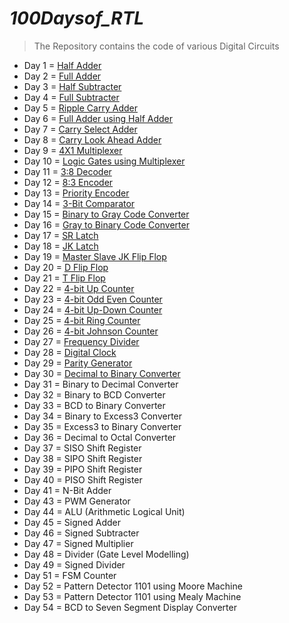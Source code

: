 # ***100Daysof_RTL***
> The Repository contains the code of various Digital Circuits

 *  Day 1 = [Half Adder](https://github.com/maazm007/100Daysof_RTL/tree/main/1-%20Half%20Adder)
 *  Day 2 = [Full Adder](https://github.com/maazm007/100Daysof_RTL/tree/main/2-%20Full%20Adder)
 *  Day 3 = [Half Subtracter](https://github.com/maazm007/100Daysof_RTL/tree/main/3-%20Half%20Subtracter)
 *  Day 4 = [Full Subtracter](https://github.com/maazm007/100Daysof_RTL/tree/main/4-%20Full%20Subtracter)
 *  Day 5 = [Ripple Carry Adder](https://github.com/maazm007/100Daysof_RTL/tree/main/5-%20Ripple%20Carry%20Adder)
 *  Day 6 = [Full Adder using Half Adder](https://github.com/maazm007/100Daysof_RTL/tree/main/6-%20Full%20Adder%20using%20Half%20Adder)
 *  Day 7 = [Carry Select Adder](https://github.com/maazm007/100Daysof_RTL/tree/main/7-%20Carry%20Select%20Adder)
 *  Day 8 = [Carry Look Ahead Adder](https://github.com/maazm007/100Daysof_RTL/tree/main/8-%20Carry%20Look%20Ahead%20Adder)
 *  Day 9 = [4X1 Multiplexer](https://github.com/maazm007/100Daysof_RTL/tree/main/9-%204-1%20Multiplexer)
 *  Day 10 = [Logic Gates using Multiplexer](https://github.com/maazm007/100Daysof_RTL/tree/main/10-%20Gates%20using%20Multiplexer)
 *  Day 11 = [3:8 Decoder](https://github.com/maazm007/100Daysof_RTL/tree/main/11-%203-8%20Decoder)
 *  Day 12 = [8:3 Encoder](https://github.com/maazm007/100Daysof_RTL/tree/main/12-%208-3%20Encoder)
 *  Day 13 = [Priority Encoder](https://github.com/maazm007/100Daysof_RTL/tree/main/13-%20Priority%20Encoder)
 *  Day 14 = [3-Bit Comparator](https://github.com/maazm007/100Daysof_RTL/tree/main/14-%203%20Bit%20Comparator)
 *  Day 15 = [Binary to Gray Code Converter](https://github.com/maazm007/100Daysof_RTL/tree/main/15-%20Binary%20to%20Gray%20Converter)
 *  Day 16 = [Gray to Binary Code Converter](https://github.com/maazm007/100Daysof_RTL/tree/main/16-%20Gray%20to%20Binary%20Converter)
 *  Day 17 = [SR Latch](https://github.com/maazm007/100Daysof_RTL/tree/main/17-%20SR%20Latch)
 *  Day 18 = [JK Latch](https://github.com/maazm007/100Daysof_RTL/tree/main/18-%20JK%20Latch)
 *  Day 19 = [Master Slave JK Flip Flop](https://github.com/maazm007/100Daysof_RTL/tree/main/19-%20Master%20Slave%20JK%20Flip-Flop)
 *  Day 20 = [D Flip Flop](https://github.com/maazm007/100Daysof_RTL/tree/main/20-%20D%20Flip-Flop)
 *  Day 21 = [T Flip Flop](https://github.com/maazm007/100Daysof_RTL/tree/main/21-%20T%20Flip-Flop)
 *  Day 22 = [4-bit Up Counter](https://github.com/maazm007/100Daysof_RTL/tree/main/22-%204%20Bit%20Up-Counter)
 *  Day 23 = [4-bit Odd Even Counter](https://github.com/maazm007/100Daysof_RTL/tree/main/23-%20Odd%20Even%20Counter)
 *  Day 24 = [4-bit Up-Down Counter](https://github.com/maazm007/100Daysof_RTL/tree/main/24-%204%20Bit%20Up-Down-Counter)
 *  Day 25 = [4-bit Ring Counter](https://github.com/maazm007/100Daysof_RTL/tree/main/26-%20Ring%20Counter)
 *  Day 26 = [4-bit Johnson Counter](https://github.com/maazm007/100Daysof_RTL/tree/main/25-%20Johnson%20Counter)
 *  Day 27 = [Frequency Divider](https://github.com/maazm007/100Daysof_RTL/tree/main/27-%20Clock%20Divider)
 *  Day 28 = [Digital Clock](https://github.com/maazm007/100Daysof_RTL/tree/main/28-%20Digital%20Clock)
 *  Day 29 = [Parity Generator](https://github.com/maazm007/100Daysof_RTL/tree/main/29-%20Parity%20Generator)
 *  Day 30 = [Decimal to Binary Converter](https://github.com/maazm007/100Daysof_RTL/tree/main/31-%20Decimal%20to%20Binary)
 *  Day 31 = Binary to Decimal Converter
 *  Day 32 = Binary to BCD Converter
 *  Day 33 = BCD to Binary Converter
 *  Day 34 = Binary to Excess3 Converter
 *  Day 35 = Excess3 to Binary Converter
 *  Day 36 = Decimal to Octal Converter
 *  Day 37 = SISO Shift Register
 *  Day 38 = SIPO Shift Register
 *  Day 39 = PIPO Shift Register
 *  Day 40 = PISO Shift Register
 *  Day 41 = N-Bit Adder
 *  Day 43 = PWM Generator
 *  Day 44 = ALU (Arithmetic Logical Unit)
 *  Day 45 = Signed Adder
 *  Day 46 = Signed Subtracter
 *  Day 47 = Signed Multiplier
 *  Day 48 = Divider (Gate Level Modelling)
 *  Day 49 = Signed Divider
 *  Day 51 = FSM Counter
 *  Day 52 = Pattern Detector 1101 using Moore Machine
 *  Day 53 = Pattern Detector 1101 using Mealy Machine
 *  Day 54 = BCD to Seven Segment Display Converter
